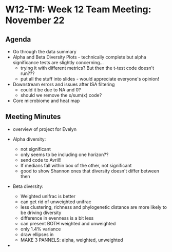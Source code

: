 # W12-TM: Week 12 Team Meeting: November 22

## Agenda

* Go through the data summary
* Alpha and Beta Diversity Plots - technically complete but alpha significance tests are slightly concerning...
  *  trying it with different metrics? But then the t-test code doesn't run???
  *  put all the stuff into slides - would appreciate everyone's opinion!
* Downstream errors and issues after ISA filtering
  * could it be due to NA and 0?
  * should we remove the x/sum(x) code? 
* Core microbiome and heat map

## Meeting Minutes
* overview of project for Evelyn

* Alpha diversity:
  * not significant
  * only seems to be including one horizon??
  * send code to Avril!!
  * If medians fall within box of the other, not significant
  * good to show Shannon ones that diversity doesn't differ between then
* Beta diversity:
  * Weighted unifrac is better
  * can get rid of unweighted unifrac
  * less clustering, richness and phylogenetic distance are more likely to be driving diversity
  * difference in evenness is a bit less
  * can present BOTH weighted and unweighted
  * only 1.4% variance
  * draw ellipses in
  * MAKE 3 PANNELS: alpha, weighted, unweighted
 
* 

